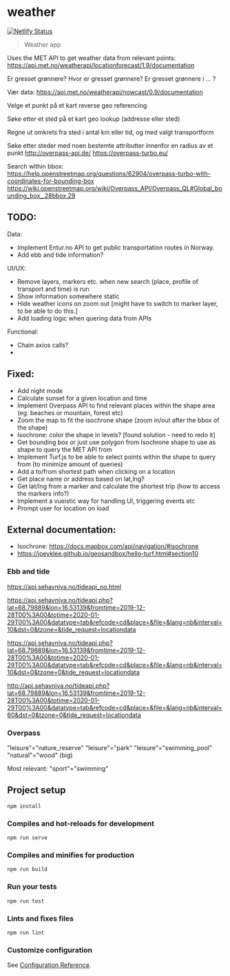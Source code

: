# weather

[![Netlify Status](https://api.netlify.com/api/v1/badges/e4fa8399-b7e7-4cd5-b898-fd82dd1b34a2/deploy-status)](https://app.netlify.com/sites/greenergrass/deploys)

> Weather app

Uses the MET API to get weather data from relevant points: https://api.met.no/weatherapi/locationforecast/1.9/documentation

Er gresset grønnere?
Hvor er gresset grønnere?
Er gresset grønnere i ... ?

Vær data:
https://api.met.no/weatherapi/nowcast/0.9/documentation

Velge et punkt på et kart
reverse geo referencing

Søke etter et sted på et kart
geo lookup (addresse eller sted)


Regne ut omkrets fra sted i antal km eller tid, og med valgt transportform


Søke etter steder med noen bestemte attributter innenfor en radius av et punkt
http://overpass-api.de/
https://overpass-turbo.eu/


Search within bbox:
https://help.openstreetmap.org/questions/62904/overpass-turbo-with-coordinates-for-bounding-box
https://wiki.openstreetmap.org/wiki/Overpass_API/Overpass_QL#Global_bounding_box_.28bbox.29


## TODO:
Data:
- Implement Entur.no API to get public transportation routes in Norway.
- Add ebb and tide information?

UI/UX:
- Remove layers, markers etc. when new search (place, profile of transport and time) is run
- Show information somewhere static
- Hide weather icons on zoom out [might have to switch to marker layer, to be able to do this.]
- Add loading logic when quering data from APIs

Functional:
- Chain axios calls?
- 

## Fixed:
- Add night mode
- Calculate sunset for a given location and time
- Implement Overpass API to find relevant places within the shape area (eg. beaches or mountain, forest etc)
- Zoom the map to fit the isochrone shape (zoom in/out after the bbox of the shape)
- Isochrone: color the shape in levels? [found solution - need to redo it]
- Get bounding box or just use polygon from Isochrone shape to use as shape to query the MET API from
- Implement Turf.js to be able to select points within the shape to query from (to minimize amount of queries)
- Add a to/from shortest path when clicking on a location
- Get place name or address based on lat,lng? 
- Get lat/lng from a marker and calculate the shortest trip (how to access the markers info?)
- Implement a vueistic way for handling UI, triggering events etc
- Prompt user for location on load

## External documentation:

- Isochrone: https://docs.mapbox.com/api/navigation/#isochrone
- https://joeyklee.github.io/geosandbox/hello-turf.html#section10

### Ebb and tide
https://api.sehavniva.no/tideapi_no.html

https://api.sehavniva.no/tideapi.php?lat=68.79889&lon=16.53139&fromtime=2019-12-28T00%3A00&totime=2020-01-29T00%3A00&datatype=tab&refcode=cd&place=&file=&lang=nb&interval=10&dst=0&tzone=&tide_request=locationdata

https://api.sehavniva.no/tideapi.php?lat=68.79889&lon=16.53139&fromtime=2019-12-28T00%3A00&totime=2020-01-29T00%3A00&datatype=tab&refcode=cd&place=&file=&lang=nb&interval=10&dst=0&tzone=0&tide_request=locationdata

http://api.sehavniva.no/tideapi.php?lat=68.79889&lon=16.53139&fromtime=2019-12-28T00%3A00&totime=2020-01-29T00%3A00&datatype=tab&refcode=cd&place=&file=&lang=nb&interval=60&dst=0&tzone=0&tide_request=locationdata


### Overpass

"leisure"="nature_reserve"
"leisure"="park"
"leisure"="swimming_pool"
"natural"="wood" (big)

Most relevant:
"sport"="swimming"


## Project setup
```
npm install
```

### Compiles and hot-reloads for development
```
npm run serve
```

### Compiles and minifies for production
```
npm run build
```

### Run your tests
```
npm run test
```

### Lints and fixes files
```
npm run lint
```

### Customize configuration
See [Configuration Reference](https://cli.vuejs.org/config/).
